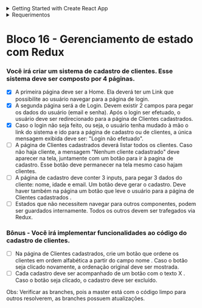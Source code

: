<details><summary>Getting Started with Create React App</summary>
<p>

This project was bootstrapped with [Create React App](https://github.com/facebook/create-react-app).

## Available Scripts

In the project directory, you can run:

### `yarn start`

Runs the app in the development mode.\
Open [http://localhost:3000](http://localhost:3000) to view it in the browser.

The page will reload if you make edits.\
You will also see any lint errors in the console.

### `yarn test`

Launches the test runner in the interactive watch mode.\
See the section about [running tests](https://facebook.github.io/create-react-app/docs/running-tests) for more information.

### `yarn build`

Builds the app for production to the `build` folder.\
It correctly bundles React in production mode and optimizes the build for the best performance.

The build is minified and the filenames include the hashes.\
Your app is ready to be deployed!

See the section about [deployment](https://facebook.github.io/create-react-app/docs/deployment) for more information.

### `yarn eject`

**Note: this is a one-way operation. Once you `eject`, you can’t go back!**

If you aren’t satisfied with the build tool and configuration choices, you can `eject` at any time. This command will remove the single build dependency from your project.

Instead, it will copy all the configuration files and the transitive dependencies (webpack, Babel, ESLint, etc) right into your project so you have full control over them. All of the commands except `eject` will still work, but they will point to the copied scripts so you can tweak them. At this point you’re on your own.

You don’t have to ever use `eject`. The curated feature set is suitable for small and middle deployments, and you shouldn’t feel obligated to use this feature. However we understand that this tool wouldn’t be useful if you couldn’t customize it when you are ready for it.

## Learn More

You can learn more in the [Create React App documentation](https://facebook.github.io/create-react-app/docs/getting-started).

To learn React, check out the [React documentation](https://reactjs.org/).

### Code Splitting

This section has moved here: [https://facebook.github.io/create-react-app/docs/code-splitting](https://facebook.github.io/create-react-app/docs/code-splitting)

### Analyzing the Bundle Size

This section has moved here: [https://facebook.github.io/create-react-app/docs/analyzing-the-bundle-size](https://facebook.github.io/create-react-app/docs/analyzing-the-bundle-size)

### Making a Progressive Web App

This section has moved here: [https://facebook.github.io/create-react-app/docs/making-a-progressive-web-app](https://facebook.github.io/create-react-app/docs/making-a-progressive-web-app)

### Advanced Configuration

This section has moved here: [https://facebook.github.io/create-react-app/docs/advanced-configuration](https://facebook.github.io/create-react-app/docs/advanced-configuration)

### Deployment

This section has moved here: [https://facebook.github.io/create-react-app/docs/deployment](https://facebook.github.io/create-react-app/docs/deployment)

### `yarn build` fails to minify

This section has moved here: [https://facebook.github.io/create-react-app/docs/troubleshooting#npm-run-build-fails-to-minify](https://facebook.github.io/create-react-app/docs/troubleshooting#npm-run-build-fails-to-minify)

</p>
</details>

<details><summary>Requerimentos</summary>
  
*  npm install será o bastante para instalar todos os plugins necessários para utilização do sistema.

</details>

<h1>Bloco 16 - Gerenciamento de estado com Redux</h1>
<h3>Você irá criar um sistema de cadastro de clientes. Esse sistema deve ser composto por 4 páginas.</h3>

- [x] A primeira página deve ser a Home. Ela deverá ter um Link que possibilite ao usuário navegar para a página de login.
- [x] A segunda página será a de Login. Devem existir 2 campos para pegar os dados do usuário (email e senha). Após o login ser efetuado, o usuário deve ser redirecionado para a página de Clientes cadastrados.
- [x] Caso o login não seja feito, ou seja, o usuário tenha mudado à mão o link do sistema e ido para a página de cadastro ou de clientes, a única mensagem exibida deve ser: "Login não efetuado".
- [ ] A página de Clientes cadastrados deverá listar todos os clientes. Caso não haja cliente, a mensagem "Nenhum cliente cadastrado" deve aparecer na tela, juntamente com um botão para ir à pagina de cadastro. Esse botão deve permanecer na tela mesmo caso hajam clientes.
- [ ] A página de cadastro deve conter 3 inputs, para pegar 3 dados do cliente: nome, idade e email. Um botão deve gerar o cadastro. Deve haver também na página um botão que leve o usuário para a página de Clientes cadastrados .
- [ ] Estados que não necessitem navegar para outros componentes, podem ser guardados internamente. Todos os outros devem ser trafegados via Redux.

<h3>Bônus - Você irá implementar funcionalidades ao código do cadastro de clientes.</h3>

- [ ] Na página de Clientes cadastrados, crie um botão que ordene os clientes em ordem alfabética a partir do campo nome . Caso o botão seja clicado novamente, a ordenação original deve ser mostrada.
- [ ] Cada cadastro deve ser acompanhado de um botão com o texto X . Caso o botão seja clicado, o cadastro deve ser excluído.

Obs: Verificar as branches, pois a master está com o código limpo para outros resolverem, as branches possuem atualizações.
</details>
